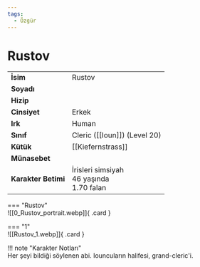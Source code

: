 ```yaml
---
tags:
  - Özgür
---  
```

# Rustov   
  
<div class="grid" markdown>  
  
|  |  |  
|---|---|  
| **İsim** | Rustov |  
| **Soyadı** |  |  
| **Hizip** |  |  
| **Cinsiyet** | Erkek |  
| **Irk** | Human |  
| **Sınıf** | Cleric ([[Ioun]]) (Level 20) |  
| **Kütük** | [[Kiefernstrass]] |  
| **Münasebet** |  |  
| **Karakter Betimi** | İrisleri simsiyah<br>46 yaşında<br>1.70 falan |  
  
  
=== "Rustov"  
	![[0_Rustov_portrait.webp]]{ .card }  
  
=== "1"  
	![[Rustov_1.webp]]{ .card }  
  
</div>  
  
!!! note "Karakter Notları"  
	Her şeyi bildiği söylenen abi. Iouncuların halifesi, grand-cleric'i.   